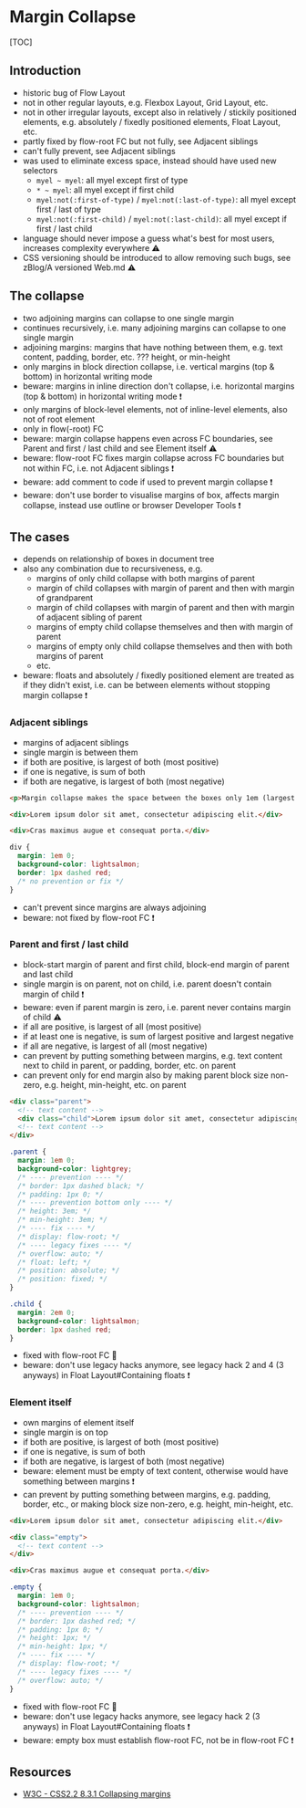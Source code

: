 # Margin Collapse

[TOC]



## Introduction

- historic bug of Flow Layout
- not in other regular layouts, e.g. Flexbox Layout, Grid Layout, etc.
- not in other irregular layouts, except also in relatively / stickily positioned elements, e.g. absolutely / fixedly positioned elements, Float Layout, etc.
- partly fixed by flow-root FC but not fully, see Adjacent siblings
- can't fully prevent, see Adjacent siblings
- was used to eliminate excess space, instead should have used new selectors
  - `myel ~ myel`: all myel except first of type
  - `* ~ myel`: all myel except if first child
  - `myel:not(:first-of-type)` / `myel:not(:last-of-type)`: all myel except first / last of type
  - `myel:not(:first-child)` / `myel:not(:last-child)`: all myel except if first / last child
- language should never impose a guess what's best for most users, increases complexity everywhere ⚠️
- CSS versioning should be introduced to allow removing such bugs, see zBlog/A versioned Web.md ⚠️



## The collapse

- two adjoining margins can collapse to one single margin
- continues recursively, i.e. many adjoining margins can collapse to one single margin
- adjoining margins: margins that have nothing between them, e.g. text content, padding, border, etc.
??? height, or min-height
- only margins in block direction collapse, i.e. vertical margins (top & bottom) in horizontal writing mode
- beware: margins in inline direction don't collapse, i.e. horizontal margins (top & bottom) in horizontal writing mode ❗️
- only margins of block-level elements, not of inline-level elements, also not of root element
- only in flow(-root) FC
- beware: margin collapse happens even across FC boundaries, see Parent and first / last child and see Element itself ⚠️
- beware: flow-root FC fixes margin collapse across FC boundaries but not within FC, i.e. not Adjacent siblings ❗️
- beware: add comment to code if used to prevent margin collapse ❗️
- beware: don't use border to visualise margins of box, affects margin collapse, instead use outline or browser Developer Tools ❗️



## The cases

- depends on relationship of boxes in document tree
- also any combination due to recursiveness, e.g.
  - margins of only child collapse with both margins of parent
  - margin of child collapses with margin of parent and then with margin of grandparent
  - margin of child collapses with margin of parent and then with margin of adjacent sibling of parent
  - margins of empty child collapse themselves and then with margin of parent
  - margins of empty only child collapse themselves and then with both margins of parent
  - etc.
- beware: floats and absolutely / fixedly positioned element are treated as if they didn't exist, i.e. can be between elements without stopping margin collapse ❗️

### Adjacent siblings

- margins of adjacent siblings
- single margin is between them
- if both are positive, is largest of both (most positive)
- if one is negative, is sum of both
- if both are negative, is largest of both (most negative)

```html
<p>Margin collapse makes the space between the boxes only 1em (largest of 1em and 1em), instead of 1em + 1em = 2em.</p>

<div>Lorem ipsum dolor sit amet, consectetur adipiscing elit.</div>

<div>Cras maximus augue et consequat porta.</div>
```

```css
div {
  margin: 1em 0;
  background-color: lightsalmon;
  border: 1px dashed red;
  /* no prevention or fix */
}
```

- can't prevent since margins are always adjoining
- beware: not fixed by flow-root FC ❗️
<!-- seems to be fixed by display: inline-block WHY??? -->

### Parent and first / last child

- block-start margin of parent and first child, block-end margin of parent and last child
- single margin is on parent, not on child, i.e. parent doesn't contain margin of child ❗️
- beware: even if parent margin is zero, i.e. parent never contains margin of child ⚠️
- if all are positive, is largest of all (most positive)
- if at least one is negative, is sum of largest positive and largest negative
- if all are negative, is largest of all (most negative)
- can prevent by putting something between margins, e.g. text content next to child in parent, or padding, border, etc. on parent
- can prevent only for end margin also by making parent block size non-zero, e.g. height, min-height, etc. on parent

```html
<div class="parent">
  <!-- text content -->
  <div class="child">Lorem ipsum dolor sit amet, consectetur adipiscing elit.</div>
  <!-- text content -->
</div>
```

```css
.parent {
  margin: 1em 0;
  background-color: lightgrey;
  /* ---- prevention ---- */
  /* border: 1px dashed black; */
  /* padding: 1px 0; */
  /* ---- prevention bottom only ---- */
  /* height: 3em; */
  /* min-height: 3em; */
  /* ---- fix ---- */
  /* display: flow-root; */
  /* ---- legacy fixes ---- */
  /* overflow: auto; */
  /* float: left; */
  /* position: absolute; */
  /* position: fixed; */
}

.child {
  margin: 2em 0;
  background-color: lightsalmon;
  border: 1px dashed red;
}
```

- fixed with flow-root FC 🎉
- beware: don't use legacy hacks anymore, see legacy hack 2 and 4 (3 anyways) in Float Layout#Containing floats ❗️

### Element itself

- own margins of element itself
- single margin is on top
- if both are positive, is largest of both (most positive)
- if one is negative, is sum of both
- if both are negative, is largest of both (most negative)
- beware: element must be empty of text content, otherwise would have something between margins ❗️
- can prevent by putting something between margins, e.g. padding, border, etc., or making block size non-zero, e.g. height, min-height, etc.

```html
<div>Lorem ipsum dolor sit amet, consectetur adipiscing elit.</div>

<div class="empty">
  <!-- text content -->
</div>

<div>Cras maximus augue et consequat porta.</div>
```

```css
.empty {
  margin: 1em 0;
  background-color: lightsalmon;
  /* ---- prevention ---- */
  /* border: 1px dashed red; */
  /* padding: 1px 0; */
  /* height: 1px; */
  /* min-height: 1px; */
  /* ---- fix ---- */
  /* display: flow-root; */
  /* ---- legacy fixes ---- */
  /* overflow: auto; */
}
```

- fixed with flow-root FC 🎉
- beware: don't use legacy hacks anymore, see legacy hack 2 (3 anyways) in Float Layout#Containing floats ❗️
- beware: empty box must establish flow-root FC, not be in flow-root FC ❗️



## Resources

<!-- ToDo: revisit once covered by module spec, e.g. https://www.w3.org/TR/css-box-4/ -->
- [W3C - CSS2.2 8.3.1 Collapsing margins](https://www.w3.org/TR/CSS22/box.html#collapsing-margins)